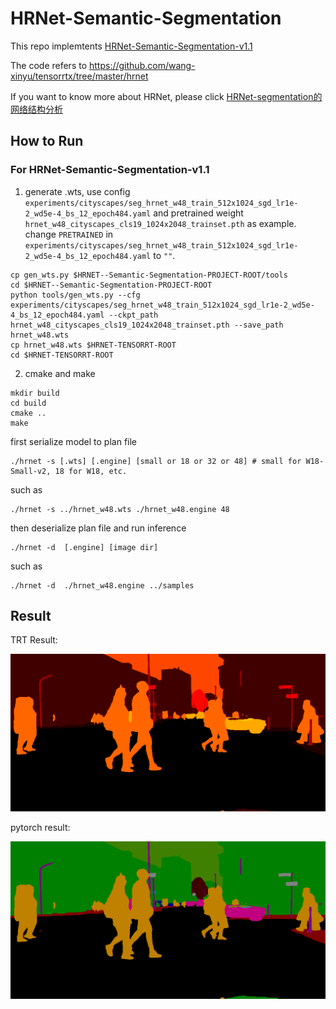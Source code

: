 # HRNet-Semantic-Segmentation

This repo implemtents [HRNet-Semantic-Segmentation-v1.1](https://github.com/HRNet/HRNet-Semantic-Segmentation/tree/pytorch-v1.1)  

The code refers to https://github.com/wang-xinyu/tensorrtx/tree/master/hrnet

If you want to know more about HRNet, please click [HRNet-segmentation的网络结构分析](https://blog.csdn.net/sinat_38685124/article/details/119787868)

## How to Run
### For HRNet-Semantic-Segmentation-v1.1
1. generate .wts, use config `experiments/cityscapes/seg_hrnet_w48_train_512x1024_sgd_lr1e-2_wd5e-4_bs_12_epoch484.yaml` and pretrained weight `hrnet_w48_cityscapes_cls19_1024x2048_trainset.pth` as example. change `PRETRAINED` in `experiments/cityscapes/seg_hrnet_w48_train_512x1024_sgd_lr1e-2_wd5e-4_bs_12_epoch484.yaml` to `""`.
```
cp gen_wts.py $HRNET--Semantic-Segmentation-PROJECT-ROOT/tools
cd $HRNET--Semantic-Segmentation-PROJECT-ROOT
python tools/gen_wts.py --cfg experiments/cityscapes/seg_hrnet_w48_train_512x1024_sgd_lr1e-2_wd5e-4_bs_12_epoch484.yaml --ckpt_path hrnet_w48_cityscapes_cls19_1024x2048_trainset.pth --save_path hrnet_w48.wts
cp hrnet_w48.wts $HRNET-TENSORRT-ROOT
cd $HRNET-TENSORRT-ROOT
```
2. cmake and make

  ```
  mkdir build
  cd build
  cmake ..
  make
  ```
  first serialize model to plan file
  ```
  ./hrnet -s [.wts] [.engine] [small or 18 or 32 or 48] # small for W18-Small-v2, 18 for W18, etc.
  ```
  such as
  ```
  ./hrnet -s ../hrnet_w48.wts ./hrnet_w48.engine 48
  ```
  then deserialize plan file and run inference
  ```
  ./hrnet -d  [.engine] [image dir]
  ```
  such as 
  ```
  ./hrnet -d  ./hrnet_w48.engine ../samples
  ```
## Result

TRT Result:

![0_false_color_map](0_false_color_map.png)

pytorch result:

![frankfurt_000001_058914_leftImg8bit_segtorch1](frankfurt_000001_058914_leftImg8bit_segtorch1.png)
